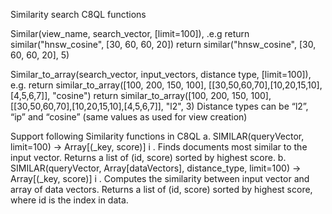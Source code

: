 Similarity search C8QL functions

Similar(view_name, search_vector, [limit=100]), .e.g
return similar("hnsw_cosine", [30, 60, 60, 20])
return similar("hnsw_cosine", [30, 60, 60, 20], 5)

Similar_to_array(search_vector, input_vectors, distance type, [limit=100]), e.g.
return similar_to_array([100, 200, 150, 100], [[30,50,60,70],[10,20,15,10],[4,5,6,7]], \"cosine\")
return similar_to_array([100, 200, 150, 100], [[30,50,60,70],[10,20,15,10],[4,5,6,7]], \"l2\", 3)
Distance types can be “l2”, “ip” and “cosine” (same values as used for view creation)

Support following Similarity functions in C8QL
a. SIMILAR(queryVector, limit=100) → Array[(_key, score)]
i . Finds documents most similar to the input vector. Returns a list of (id, score) sorted by highest score.
b. SIMILAR(queryVector, Array[dataVectors], distance_type, limit=100) → Array[(_key, score)]
i . Computes the similarity between input vector and array of data vectors. Returns a list of (id, score) sorted by highest score, where id is the index in data.